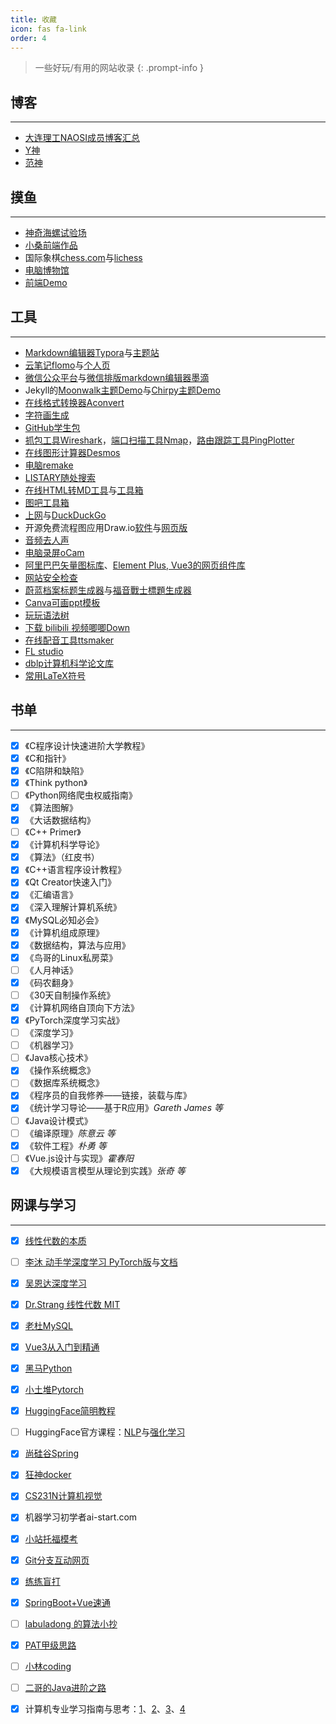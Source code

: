 ```yaml
---
title: 收藏
icon: fas fa-link
order: 4
---
```


> 一些好玩/有用的网站收录
{: .prompt-info }

## 博客

------

- [大连理工NAOSI成员博客汇总](https://github.com/NAOSI-DLUT/Blogs)
- [Y神](https://sch01ar.github.io/)
- [范神](https://tateishishima.site/)

## 摸鱼

------

- [神奇海螺试验场](https://lab.magiconch.com/)
- [小桑前端作品](https://xiaosang.net/#)
- 国际象棋[chess.com](https://chess.com/)与[lichess](https://lichess.org/)
- [电脑博物馆](https://www.compumuseum.com/)
- [前端Demo](https://gcat.cc/demo)

## 工具

------

- [Markdown编辑器Typora](https://www.typoraio.cn/)与[主题站](https://theme.typoraio.cn/)
- [云笔记flomo](https://flomoapp.com/)与[个人页](https://v.flomoapp.com/mine)
- [微信公众平台](https://mp.weixin.qq.com/)与[微信排版markdown编辑器墨滴](https://www.mdnice.com/)
- Jekyll的[Moonwalk主题Demo](https://www.abhinavsaxena.com/moonwalk/)与[Chirpy主题Demo](https://chirpy.cotes.page/)
- [在线格式转换器Aconvert](https://www.aconvert.com/cn/)
- [字符画生成](https://patorjk.com/software/taag/#p=display&f=Graffiti&t=Type%20Something%20)
- [GitHub学生包](https://education.github.com/pack/offers)
- [抓包工具Wireshark](https://www.wireshark.org/)，[端口扫描工具Nmap](https://nmap.org/)，[路由跟踪工具PingPlotter](https://www.pingplotter.com/)
- [在线图形计算器Desmos](https://www.desmos.com/calculator?lang=zh-CN)
- [电脑remake](https://www.jikegou.net/)
- [LISTARY随处搜索](https://www.listarypro.com/)
- [在线HTML转MD工具](https://tool.lu/markdown/)与[工具箱](https://tool.lu/)
- [图吧工具箱](https://www.tbtool.cn/)
- [上网](https://cdn.runba.cyou/)与[DuckDuckGo](https://duckduckgo.com/)
- 开源免费流程图应用Draw.io[软件](https://github.com/jgraph/drawio-desktop/releases)与[网页版](https://app.diagrams.net/)
- [音频去人声](https://vocalremover.org/zh/)
- [电脑录屏oCam](https://ocam.en.softonic.com/)
- [阿里巴巴矢量图标库](https://www.iconfont.cn/)、[Element Plus, Vue3的网页组件库](https://element-plus.org/zh-CN/#/zh-CN)
- [网站安全检查](https://web-check.xyz/)
- [蔚蓝档案标题生成器](https://tmp.nulla.top/ba-logo/)与[福音戰士標題生成器](https://lab.magiconch.com/eva-title/) 
- [Canva可画ppt模板](https://www.canva.cn/)
- [玩玩语法树](https://www.antlr.org/)
- [下载 bilibili 视频唧唧Down](https://client.jijidown.com/)
- [在线配音工具ttsmaker](https://ttsmaker.cn/)
- [FL studio](https://archive.org/details/fl-3713-installer)
- [dblp计算机科学论文库](https://dblp.org/)
- [常用LaTeX符号](https://mohu.org/info/symbols/symbols.htm)


## 书单

------

- [x] 《C程序设计快速进阶大学教程》
- [x] 《C和指针》
- [x] 《C陷阱和缺陷》
- [x] 《Think python》
- [ ] 《Python网络爬虫权威指南》
- [x] 《算法图解》
- [x] 《大话数据结构》
- [ ] 《C++ Primer》
- [x] 《计算机科学导论》
- [x] 《算法》（红皮书）
- [x] 《C++语言程序设计教程》
- [x] 《Qt Creator快速入门》
- [x] 《汇编语言》
- [x] 《深入理解计算机系统》
- [x] 《MySQL必知必会》
- [x] 《计算机组成原理》
- [x] 《数据结构，算法与应用》
- [x] 《鸟哥的Linux私房菜》
- [ ] 《人月神话》
- [x] 《码农翻身》
- [ ] 《30天自制操作系统》
- [x] 《计算机网络自顶向下方法》
- [x] 《PyTorch深度学习实战》
- [ ] 《深度学习》
- [ ] 《机器学习》
- [ ] 《Java核心技术》
- [x] 《操作系统概念》
- [ ] 《数据库系统概念》
- [x] 《程序员的自我修养——链接，装载与库》
- [x] 《统计学习导论——基于R应用》*Gareth James 等*
- [ ] 《Java设计模式》
- [ ] 《编译原理》*陈意云 等*
- [x] 《软件工程》*朴勇 等*
- [ ] 《Vue.js设计与实现》*霍春阳*
- [x] 《大规模语言模型从理论到实践》*张奇 等*

## 网课与学习

------

- [x] [线性代数的本质](https://www.bilibili.com/video/BV1rs411k7ru)
- [ ] [李沐 动手学深度学习 PyTorch版](https://space.bilibili.com/1567748478/channel/seriesdetail?sid=358497)与[文档](https://zh-v2.d2l.ai/chapter_preface/index.html)
- [x] [吴恩达深度学习](https://www.bilibili.com/video/BV1FT4y1E74V)
- [x] [Dr.Strang 线性代数 MIT](https://www.bilibili.com/video/BV1zx411g7gq)
- [x] [老杜MySQL](https://www.bilibili.com/video/BV1Vy4y1z7EX/)
- [x] [Vue3从入门到精通](https://www.bilibili.com/video/BV1Rs4y127j8)
- [x] [黑马Python](https://www.bilibili.com/video/BV1ex411x7Em)
- [x] [小土堆Pytorch](https://www.bilibili.com/video/BV1hE411t7RN/)
- [x] [HuggingFace简明教程](https://www.bilibili.com/video/BV1a44y1H7Jc)
- [ ] HuggingFace官方课程：[NLP](https://huggingface.co/learn/nlp-course/zh-CN/chapter1/1)与[强化学习](https://huggingface.co/learn/deep-rl-course/unit0/introduction)
- [x] [尚硅谷Spring](https://www.bilibili.com/video/BV1kR4y1b7Qc)
- [x] [狂神docker](https://www.bilibili.com/video/BV1og4y1q7M4/)
- [x] [CS231N计算机视觉](https://www.bilibili.com/video/BV1nJ411z7fe?p=1)
- [x] 机器学习初学者ai-start.com
- [x] [小站托福模考](https://top.zhan.com/toefl/simulate/listentpo.html)
- [x] [Git分支互动网页](https://learngitbranching.js.org/?locale=zh_CN)
- [x] [练练盲打](https://www.keybr.com/)
- [x] [SpringBoot+Vue速通](https://www.bilibili.com/video/BV1nV4y1s7ZN)
- [ ] [labuladong 的算法小抄](https://labuladong.gitee.io/algo/)
- [x] [PAT甲级思路](https://www.xjx100.cn/news/1135957.html)
- [ ] [小林coding](https://xiaolincoding.com/)
- [ ] [二哥的Java进阶之路](https://www.javabetter.cn/)
- [x] 计算机专业学习指南与思考：[1](https://survivesjtu.gitbook.io/survivesjtumanual/)、[2](https://scu-cs-runner.github.io/SurviveSCUManual/)、[3](https://rekcarc-tsc-uht.readthedocs.io/en/latest/index.html)、[4](https://csdiy.wiki/)

